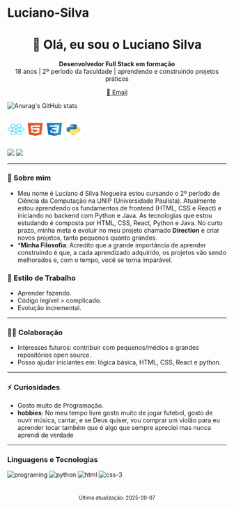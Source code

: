 # Luciano-Silva
<h1 align="center">👋 Olá, eu sou o Luciano Silva</h1>
<p align="center">
  <strong>Desenvolvedor Full Stack em formação</strong><br>
  18 anos | 2º período da faculdade | aprendendo e construindo projetos práticos
</p>

<p align="center">
  <a href="mailto:lucianogueira156@gmail.com">📧 Email</a>
  <!-- Adicione depois: • <a href="https://www.linkedin.com/in/SEU-USUARIO">LinkedIn</a> • <a href="https://SEU-PORTFOLIO.com">Portfólio</a> -->
</p>

![Anurag's GitHub stats](https://github-readme-stats.vercel.app/api?username=Lucin926&show_icons=true&theme=dark)

<div style="display: inline_block"><br>
  <img align="center" alt="Luciano-React" height="30" width="40" src="https://raw.githubusercontent.com/devicons/devicon/master/icons/react/react-original.svg">
  <img align="center" alt="Luciano-HTML" height="30" width="40" src="https://raw.githubusercontent.com/devicons/devicon/master/icons/html5/html5-original.svg">
  <img align="center" alt="Luciano-CSS" height="30" width="40" src="https://raw.githubusercontent.com/devicons/devicon/master/icons/css3/css3-original.svg">
  <img align="center" alt="Luciano-Python" height="30" width="40" src="https://raw.githubusercontent.com/devicons/devicon/master/icons/python/python-original.svg">
</div>
  
  ##
 
<div> 
  <a href="#" target="_blank"><img src="https://img.shields.io/badge/-Instagram-%23E4405F?style=for-the-badge&logo=instagram&logoColor=white" target="_blank"></a>
  <a href = "#" target="_blank"></a>
  <a href="#" target="_blank"><img src="https://img.shields.io/badge/-LinkedIn-%230077B5?style=for-the-badge&logo=linkedin&logoColor=white" target="_blank"></a> 
  

---

### 🚀 Sobre mim

- Meu nome é Luciano d Silva Nogueira estou cursando o 2º período de Ciência da Computação na UNIP (Universidade Paulista). Atualmente estou aprendendo os fundamentos de frontend (HTML, CSS e React) e iniciando no backend com Python e Java. As tecnologias que estou estudando é composta por HTML, CSS, React, Python e Java. No curto prazo, minha meta é evoluir no meu projeto chamado **Direction** e criar novos projetos, tanto pequenos quanto grandes.
- ***Minha Filosofia**: Acredito que a grande importância de aprender construindo é que, a cada aprendizado adquirido, os projetos vão sendo melhorados e, com o tempo, você se torna imparável.

### 🔄 Estilo de Trabalho

- Aprender fazendo.
- Código legível > complicado.
- Evolução incremental.

---

### 🙋‍♂️ Colaboração

- Interesses futuros: contribuir com pequenos/médios e grandes repositórios open source.
- Posso ajudar iniciantes em: lógica básica, HTML, CSS, React e python.

---

### ⚡ Curiosidades

- Gosto muito de Programação.  
- **hobbies**: No meu tempo livre gosto muito de jogar futebol, gosto de ouvir música, cantar, e se Deus quiser, vou comprar um violão para eu aprender tocar também que é algo que sempre apreciei mas nunca aprendi de verdade
  

---

### Linguagens e Tecnologias
<img width="50" height="512" alt="programing" src="https://github.com/user-attachments/assets/a5d1aebf-453e-43ee-a62c-92960ab9dab3" />
<img width="50" height="512" alt="python" src="https://github.com/user-attachments/assets/299051a4-4c18-4f89-ba70-e93ca24f700a" />
<img width="50" height="512" alt="html" src="https://github.com/user-attachments/assets/98cd71eb-00f9-4fc4-8fa9-326a119d3b24" />
<img width="50" height="512" alt="css-3" src="https://github.com/user-attachments/assets/2a672d67-c645-4f24-8950-ec137592029a" />





          



<p align="center">
<br>
  <sub>Última atualização: 2025-09-07</sub>
</p>
